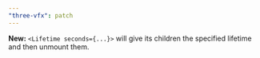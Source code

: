 ```yaml
---
"three-vfx": patch
---
```


**New:** `<Lifetime seconds={...}>` will give its children the specified lifetime and then unmount them.
